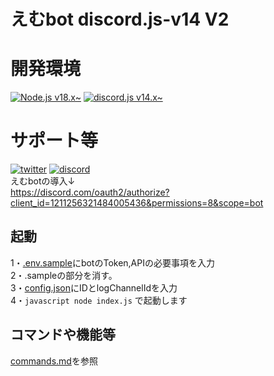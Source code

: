 # えむbot discord.js-v14 V2

# 開発環境
[![Node.js v18.x\~](https://img.shields.io/badge/-node.js%20v18.x~-black.svg?logo=node.js&style=for-the-badge)](https://github.com/nodejs/node)
[![discord.js v14.x\~](https://img.shields.io/badge/-discord.js%20v14.x~-black.svg?logo=discord&style=for-the-badge)](https://www.npmjs.com/package/discord.js)

# サポート等
[![twitter](https://img.shields.io/badge/-twitter-black.svg?logo=x&style=for-the-badge)](https://twitter.com/ryo_001339) 
[![discord](https://img.shields.io/badge/-discord-black.svg?logo=discord&style=for-the-badge)](https://discord.gg/rwh6TvphJ9) 
<br>
えむbotの導入↓<br>
https://discord.com/oauth2/authorize?client_id=1211256321484005436&permissions=8&scope=bot
## 起動
1・[.env.sample](.env.sample)にbotのToken,APIの必要事項を入力<br>
2・.sampleの部分を消す。<br>
3・[config.json](lib/data/config.json)にIDとlogChannelIdを入力<br>
4・```javascript node index.js``` で起動します
## コマンドや機能等
[commands.md](commands.md)を参照
